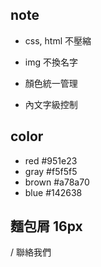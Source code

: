 ## note
- css, html 不壓縮
- img 不換名字

- 顏色統一管理
- 內文字級控制

## color
- red #951e23
- gray #f5f5f5
- brown #a78a70
- blue #142638

## 麵包屑 16px
 / 聯絡我們